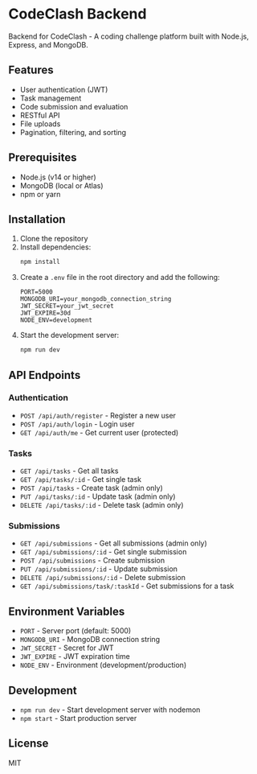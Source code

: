 # CodeClash Backend

Backend for CodeClash - A coding challenge platform built with Node.js, Express, and MongoDB.

## Features

- User authentication (JWT)
- Task management
- Code submission and evaluation
- RESTful API
- File uploads
- Pagination, filtering, and sorting

## Prerequisites

- Node.js (v14 or higher)
- MongoDB (local or Atlas)
- npm or yarn

## Installation

1. Clone the repository
2. Install dependencies:
   ```bash
   npm install
   ```
3. Create a `.env` file in the root directory and add the following:
   ```
   PORT=5000
   MONGODB_URI=your_mongodb_connection_string
   JWT_SECRET=your_jwt_secret
   JWT_EXPIRE=30d
   NODE_ENV=development
   ```
4. Start the development server:
   ```bash
   npm run dev
   ```

## API Endpoints

### Authentication
- `POST /api/auth/register` - Register a new user
- `POST /api/auth/login` - Login user
- `GET /api/auth/me` - Get current user (protected)

### Tasks
- `GET /api/tasks` - Get all tasks
- `GET /api/tasks/:id` - Get single task
- `POST /api/tasks` - Create task (admin only)
- `PUT /api/tasks/:id` - Update task (admin only)
- `DELETE /api/tasks/:id` - Delete task (admin only)

### Submissions
- `GET /api/submissions` - Get all submissions (admin only)
- `GET /api/submissions/:id` - Get single submission
- `POST /api/submissions` - Create submission
- `PUT /api/submissions/:id` - Update submission
- `DELETE /api/submissions/:id` - Delete submission
- `GET /api/submissions/task/:taskId` - Get submissions for a task

## Environment Variables

- `PORT` - Server port (default: 5000)
- `MONGODB_URI` - MongoDB connection string
- `JWT_SECRET` - Secret for JWT
- `JWT_EXPIRE` - JWT expiration time
- `NODE_ENV` - Environment (development/production)

## Development

- `npm run dev` - Start development server with nodemon
- `npm start` - Start production server

## License

MIT

